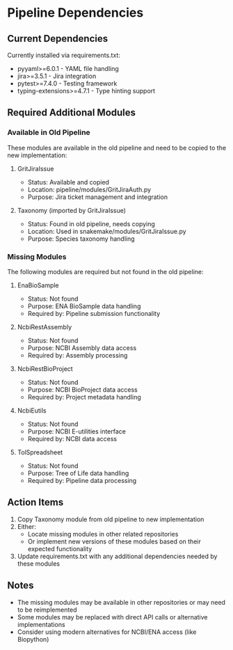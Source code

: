 # Pipeline Dependencies

## Current Dependencies

Currently installed via requirements.txt:
- pyyaml>=6.0.1 - YAML file handling
- jira>=3.5.1 - Jira integration
- pytest>=7.4.0 - Testing framework
- typing-extensions>=4.7.1 - Type hinting support

## Required Additional Modules

### Available in Old Pipeline
These modules are available in the old pipeline and need to be copied to the new implementation:

1. GritJiraIssue
   - Status: Available and copied
   - Location: pipeline/modules/GritJiraAuth.py
   - Purpose: Jira ticket management and integration

2. Taxonomy (imported by GritJiraIssue)
   - Status: Found in old pipeline, needs copying
   - Location: Used in snakemake/modules/GritJiraIssue.py
   - Purpose: Species taxonomy handling

### Missing Modules
The following modules are required but not found in the old pipeline:

1. EnaBioSample
   - Status: Not found
   - Purpose: ENA BioSample data handling
   - Required by: Pipeline submission functionality

2. NcbiRestAssembly
   - Status: Not found
   - Purpose: NCBI Assembly data access
   - Required by: Assembly processing

3. NcbiRestBioProject
   - Status: Not found
   - Purpose: NCBI BioProject data access
   - Required by: Project metadata handling

4. NcbiEutils
   - Status: Not found
   - Purpose: NCBI E-utilities interface
   - Required by: NCBI data access

5. TolSpreadsheet
   - Status: Not found
   - Purpose: Tree of Life data handling
   - Required by: Pipeline data processing

## Action Items

1. Copy Taxonomy module from old pipeline to new implementation
2. Either:
   - Locate missing modules in other related repositories
   - Or implement new versions of these modules based on their expected functionality
3. Update requirements.txt with any additional dependencies needed by these modules

## Notes

- The missing modules may be available in other repositories or may need to be reimplemented
- Some modules may be replaced with direct API calls or alternative implementations
- Consider using modern alternatives for NCBI/ENA access (like Biopython)